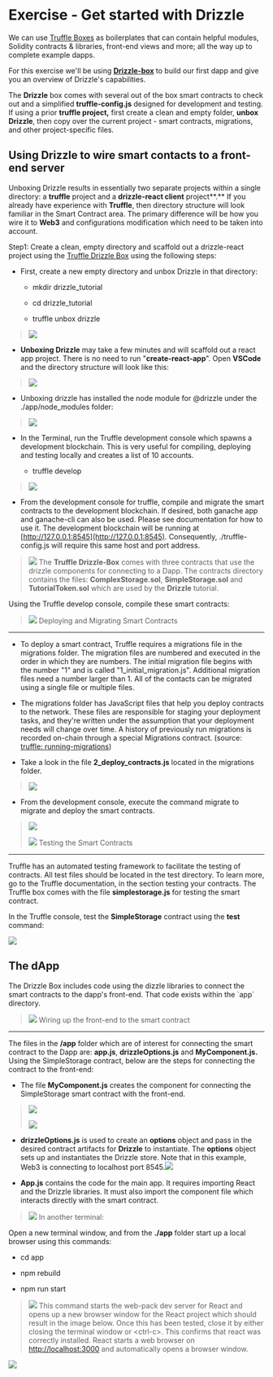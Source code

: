 # Exercise -  Get started with Drizzle

We can use [Truffle Boxes](https://www.trufflesuite.com/boxes) as boilerplates that can contain helpful modules, Solidity contracts & libraries, front-end views and more; all the way up to complete
example dapps.

For this exercise we'll be using [**Drizzle-box**](https://www.trufflesuite.com/boxes/drizzle) to build our first dapp and give you an overview of Drizzle's capabilities.

The **Drizzle** box comes with several out of the box smart contracts to check out and a
simplified **truffle-config.js** designed for development and testing.
If using a prior **truffle project,** first create a clean and empty
folder, **unbox** **Drizzle**, then copy over the current project -
smart contracts, migrations, and other project-specific files.

Using Drizzle to wire smart contacts to a front-end server
----------------------------------------------------------

Unboxing Drizzle results in essentially two separate projects within a
single directory: a **truffle** project and a **drizzle-react client**
project**.** If you already have experience with **Truffle**, then
directory structure will look familiar in the Smart Contract area. The
primary difference will be how you wire it to **Web3** and
configurations modification which need to be taken into account.

Step1: Create a clean, empty directory and scaffold out a drizzle-react
project using the [Truffle Drizzle
Box](https://www.trufflesuite.com/boxes/drizzle) using the
following steps:

-   First, create a new empty directory and unbox Drizzle in that
    directory:

    -   mkdir drizzle_tutorial

    -   cd drizzle_tutorial

    -   truffle unbox drizzle

> ![](media\image7.png)
-   **Unboxing Drizzle** may take a few minutes and will scaffold out a
    react app project. There is no need to run "**create-react-app**".
    Open **VSCode** and the directory structure will look like this:

> ![](media\image8.png)
-   Unboxing drizzle has installed the node module for \@drizzle under
    the ./app/node_modules folder:

> ![](media\image9.png)
-   In the Terminal, run the Truffle development console which spawns a
    development blockchain. This is very useful for compiling, deploying
    and testing locally and creates a list of 10 accounts.

    -   truffle develop

> ![](media\image10.png)
-   From the development console for truffle, compile and migrate the
    smart contracts to the development blockchain. If desired, both
    ganache app and ganache-cli can also be used. Please see
    documentation for how to use it. The development blockchain will be
    running at [http://127.0.0.1:8545](http://127.0.0.1:8545).
    Consequently, ./truffle-config.js will require this same host and
    port address.

> ![](media\image11.png)
The **Truffle Drizzle-Box** comes with three contracts that use the
drizzle components for connecting to a Dapp. The contracts directory
contains the files: **ComplexStorage.sol**, **SimpleStorage.sol** and
**TutorialToken.sol** which are used by the **Drizzle** tutorial.

Using the Truffle develop console, compile these smart contracts:

> ![](media\image12.png)
Deploying and Migrating Smart Contracts
---------------------------------------

-   To deploy a smart contract, Truffle requires a migrations file in
    the migrations folder. The migration files are numbered and executed
    in the order in which they are numbers. The initial migration file
    begins with the number "1" and is called "1_initial_migration.js".
    Additional migration files need a number larger than 1. All of the
    contacts can be migrated using a single file or multiple files.

-   The migrations folder has JavaScript files that help you deploy
    contracts to the network. These files are responsible for staging
    your deployment tasks, and they're written under the assumption that
    your deployment needs will change over time. A history of previously
    run migrations is recorded on-chain through a special Migrations
    contract. (source: [truffle:
    running-migrations](https://www.trufflesuite.com/docs/truffle/getting-started/running-migrations))

-   Take a look in the file **2_deploy_contracts.js** located in the
    migrations folder.

> ![](media\image13.png)
-   From the development console, execute the command migrate to migrate
    and deploy the smart contracts.

> ![](media\image14.png)
>
> ![](media\image15.png)
Testing the Smart Contracts
---------------------------

Truffle has an automated testing framework to facilitate the testing of
contracts. All test files should be located in the test directory. To
learn more, go to the Truffle documentation, in the section testing your
contracts. The Truffle box comes with the file **simplestorage.js** for
testing the smart contract.

In the Truffle console, test the **SimpleStorage** contract using the
**test** command:

![](media\image16.png)

The dApp
--------

The Drizzle Box includes code using the dizzle libraries to connect the
smart contracts to the dapp's front-end. That code exists within the
\`app\` directory.

> ![](media\image17.png)
Wiring up the front-end to the smart contract
---------------------------------------------

The files in the **/app** folder which are of interest for connecting
the smart contract to the Dapp are: **app.js**, **drizzleOptions.js**
and **MyComponent.js.** Using the SimpleStorage contract, below are the
steps for connecting the contract to the front-end:

-   The file **MyComponent.js** creates the component for connecting the
    SimpleStorage smart contract with the front-end.

> ![](media\image18.png)
>
> ![](media\image19.png)
-   **drizzleOptions.js** is used to create an **options** object and
    pass in the desired contract artifacts for **Drizzle** to
    instantiate. The **options** object sets up and instantiates the
    Drizzle store. Note that in this example, Web3 is connecting to
    localhost port
    8545.![](media\image20.png)

-   **App.js** contains the code for the main app. It requires importing
    React and the Drizzle libraries. It must also import the component
    file which interacts directly with the smart contract.

> ![](media\image21.png)
In another terminal:

Open a new terminal window, and from the **./app** folder start up a
local browser using this commands:

-   cd app

-   npm rebuild

-   npm run start

> ![](media\image22.png)
This command starts the web-pack dev server for React and opens up a new
browser window for the React project which should result in the image
below. Once this has been tested, close it by either closing the
terminal window or \<ctrl-c\>. This confirms that react was correctly
installed. React starts a web browser on
[http://localhost:3000](http://localhost:3000) and automatically
opens a browser window.

![](media\image23.png)